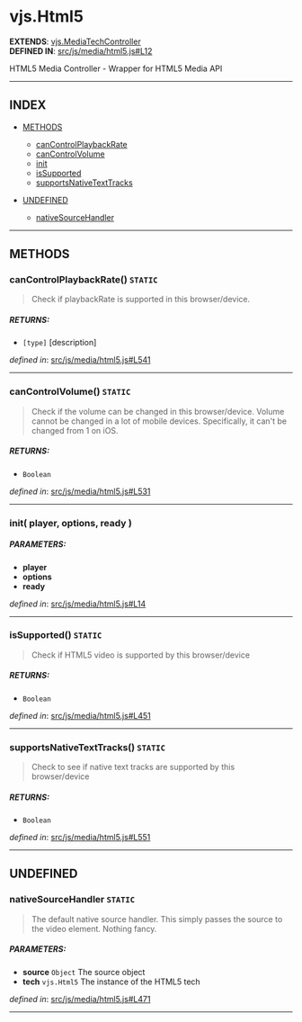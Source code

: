 <!-- GENERATED FROM SOURCE -->

# vjs.Html5

__EXTENDS__: [vjs.MediaTechController](vjs.MediaTechController.md)  
__DEFINED IN__: [src/js/media/html5.js#L12](https://github.com/videojs/video.js/blob/master/src/js/media/html5.js#L12)  

HTML5 Media Controller - Wrapper for HTML5 Media API

---

## INDEX

- [METHODS](#methods)
  - [canControlPlaybackRate](#cancontrolplaybackrate-static)
  - [canControlVolume](#cancontrolvolume-static)
  - [init](#init-player-options-ready-)
  - [isSupported](#issupported-static)
  - [supportsNativeTextTracks](#supportsnativetexttracks-static)

- [UNDEFINED](#undefined)
  - [nativeSourceHandler](#nativesourcehandler-static)

---

## METHODS

### canControlPlaybackRate() `STATIC`
> Check if playbackRate is supported in this browser/device.

##### RETURNS: 
* `[type]` [description]

_defined in_: [src/js/media/html5.js#L541](https://github.com/videojs/video.js/blob/master/src/js/media/html5.js#L541)

---

### canControlVolume() `STATIC`
> Check if the volume can be changed in this browser/device.
> Volume cannot be changed in a lot of mobile devices.
> Specifically, it can't be changed from 1 on iOS.

##### RETURNS: 
* `Boolean` 

_defined in_: [src/js/media/html5.js#L531](https://github.com/videojs/video.js/blob/master/src/js/media/html5.js#L531)

---

### init( player, options, ready )

##### PARAMETERS: 
* __player__ 
* __options__ 
* __ready__ 

_defined in_: [src/js/media/html5.js#L14](https://github.com/videojs/video.js/blob/master/src/js/media/html5.js#L14)

---

### isSupported() `STATIC`
> Check if HTML5 video is supported by this browser/device

##### RETURNS: 
* `Boolean` 

_defined in_: [src/js/media/html5.js#L451](https://github.com/videojs/video.js/blob/master/src/js/media/html5.js#L451)

---

### supportsNativeTextTracks() `STATIC`
> Check to see if native text tracks are supported by this browser/device

##### RETURNS: 
* `Boolean` 

_defined in_: [src/js/media/html5.js#L551](https://github.com/videojs/video.js/blob/master/src/js/media/html5.js#L551)

---

## UNDEFINED

### nativeSourceHandler `STATIC`
> The default native source handler.
> This simply passes the source to the video element. Nothing fancy.

##### PARAMETERS: 
* __source__ `Object` The source object
* __tech__ `vjs.Html5` The instance of the HTML5 tech

_defined in_: [src/js/media/html5.js#L471](https://github.com/videojs/video.js/blob/master/src/js/media/html5.js#L471)

---


